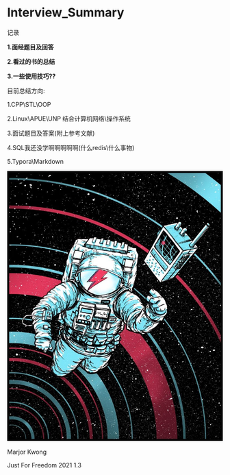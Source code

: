 # Interview_Summary
记录 

**1.面经题目及回答** 

**2.看过的书的总结** 

**3.一些使用技巧??**

目前总结方向:

1.CPP\STL\OOP

2.Linux\APUE\UNP  结合计算机网络\操作系统

3.面试题目及答案(附上参考文献)

4.SQL我还没学啊啊啊啊啊(什么redis\什么事物)

5.Typora\Markdown



![](README.assets/64e4dacb2dc2cc8f3528b80b12d1d617.jpg)

Marjor Kwong 

Just For Freedom 2021 1.3

